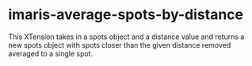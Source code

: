 # imaris-average-spots-by-distance
This XTension takes in a spots object and a distance value and returns a new spots object with spots closer than the given distance removed averaged to a single spot.
